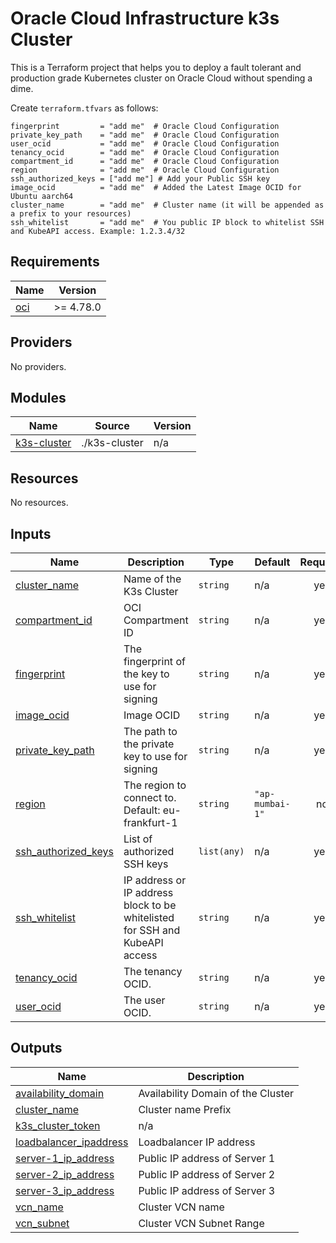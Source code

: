 # Oracle Cloud Infrastructure k3s Cluster

This is a Terraform project that helps you to deploy a fault tolerant and production grade Kubernetes cluster on Oracle Cloud without spending a dime.

Create `terraform.tfvars` as follows:

    fingerprint         = "add me"  # Oracle Cloud Configuration
    private_key_path    = "add me"  # Oracle Cloud Configuration
    user_ocid           = "add me"  # Oracle Cloud Configuration
    tenancy_ocid        = "add me"  # Oracle Cloud Configuration
    compartment_id      = "add me"  # Oracle Cloud Configuration
    region              = "add me"  # Oracle Cloud Configuration
    ssh_authorized_keys = ["add me"] # Add your Public SSH key
    image_ocid          = "add me"  # Added the Latest Image OCID for Ubuntu aarch64
    cluster_name        = "add me"  # Cluster name (it will be appended as a prefix to your resources)
    ssh_whitelist       = "add me"  # You public IP block to whitelist SSH and KubeAPI access. Example: 1.2.3.4/32

<!-- BEGIN_TF_DOCS -->
## Requirements

| Name | Version |
|------|---------|
| <a name="requirement_oci"></a> [oci](#requirement\_oci) | >= 4.78.0 |

## Providers

No providers.

## Modules

| Name | Source | Version |
|------|--------|---------|
| <a name="module_k3s-cluster"></a> [k3s-cluster](#module\_k3s-cluster) | ./k3s-cluster | n/a |

## Resources

No resources.

## Inputs

| Name | Description | Type | Default | Required |
|------|-------------|------|---------|:--------:|
| <a name="input_cluster_name"></a> [cluster\_name](#input\_cluster\_name) | Name of the K3s Cluster | `string` | n/a | yes |
| <a name="input_compartment_id"></a> [compartment\_id](#input\_compartment\_id) | OCI Compartment ID | `string` | n/a | yes |
| <a name="input_fingerprint"></a> [fingerprint](#input\_fingerprint) | The fingerprint of the key to use for signing | `string` | n/a | yes |
| <a name="input_image_ocid"></a> [image\_ocid](#input\_image\_ocid) | Image OCID | `string` | n/a | yes |
| <a name="input_private_key_path"></a> [private\_key\_path](#input\_private\_key\_path) | The path to the private key to use for signing | `string` | n/a | yes |
| <a name="input_region"></a> [region](#input\_region) | The region to connect to. Default: eu-frankfurt-1 | `string` | `"ap-mumbai-1"` | no |
| <a name="input_ssh_authorized_keys"></a> [ssh\_authorized\_keys](#input\_ssh\_authorized\_keys) | List of authorized SSH keys | `list(any)` | n/a | yes |
| <a name="input_ssh_whitelist"></a> [ssh\_whitelist](#input\_ssh\_whitelist) | IP address or IP address block to be whitelisted for SSH and KubeAPI access | `string` | n/a | yes |
| <a name="input_tenancy_ocid"></a> [tenancy\_ocid](#input\_tenancy\_ocid) | The tenancy OCID. | `string` | n/a | yes |
| <a name="input_user_ocid"></a> [user\_ocid](#input\_user\_ocid) | The user OCID. | `string` | n/a | yes |

## Outputs

| Name | Description |
|------|-------------|
| <a name="output_availability_domain"></a> [availability\_domain](#output\_availability\_domain) | Availability Domain of the Cluster |
| <a name="output_cluster_name"></a> [cluster\_name](#output\_cluster\_name) | Cluster name Prefix |
| <a name="output_k3s_cluster_token"></a> [k3s\_cluster\_token](#output\_k3s\_cluster\_token) | n/a |
| <a name="output_loadbalancer_ipaddress"></a> [loadbalancer\_ipaddress](#output\_loadbalancer\_ipaddress) | Loadbalancer IP address |
| <a name="output_server-1_ip_address"></a> [server-1\_ip\_address](#output\_server-1\_ip\_address) | Public IP address of Server 1 |
| <a name="output_server-2_ip_address"></a> [server-2\_ip\_address](#output\_server-2\_ip\_address) | Public IP address of Server 2 |
| <a name="output_server-3_ip_address"></a> [server-3\_ip\_address](#output\_server-3\_ip\_address) | Public IP address of Server 3 |
| <a name="output_vcn_name"></a> [vcn\_name](#output\_vcn\_name) | Cluster VCN name |
| <a name="output_vcn_subnet"></a> [vcn\_subnet](#output\_vcn\_subnet) | Cluster VCN Subnet Range |
<!-- END_TF_DOCS -->